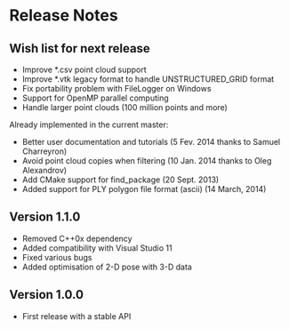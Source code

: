 Release Notes
=============

Wish list for next release
--------------------------

 * Improve *.csv point cloud support
 * Improve *.vtk legacy format to handle UNSTRUCTURED_GRID format
 * Fix portability problem with FileLogger on Windows
 * Support for OpenMP parallel computing
 * Handle larger point clouds (100 million points and more)

Already implemented in the current master:
  
 * Better user documentation and tutorials (5 Fev. 2014 thanks to Samuel Charreyron)
 * Avoid point cloud copies when filtering (10 Jan. 2014 thanks to Oleg Alexandrov)
 * Add CMake support for find_package (20 Sept. 2013)
 * Added support for PLY polygon file format (ascii) (14 March, 2014)


Version 1.1.0
--------------

 * Removed C++0x dependency 
 * Added compatibility with Visual Studio 11
 * Fixed various bugs
 * Added optimisation of 2-D pose with 3-D data
 
Version 1.0.0
-------------

 * First release with a stable API
